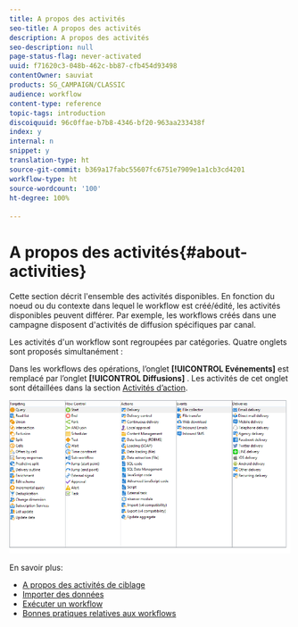 ```yaml
---
title: A propos des activités
seo-title: A propos des activités
description: A propos des activités
seo-description: null
page-status-flag: never-activated
uuid: f71620c3-048b-462c-bb87-cfb454d93498
contentOwner: sauviat
products: SG_CAMPAIGN/CLASSIC
audience: workflow
content-type: reference
topic-tags: introduction
discoiquuid: 96c0ffae-b7b8-4346-bf20-963aa233438f
index: y
internal: n
snippet: y
translation-type: ht
source-git-commit: b369a17fabc55607fc6751e7909e1a1cb3cd4201
workflow-type: ht
source-wordcount: '100'
ht-degree: 100%

---
```



# A propos des activités{#about-activities}

Cette section décrit l&#39;ensemble des activités disponibles. En fonction du noeud ou du contexte dans lequel le workflow est créé/édité, les activités disponibles peuvent différer. Par exemple, les workflows créés dans une campagne disposent d&#39;activités de diffusion spécifiques par canal.

Les activités d&#39;un workflow sont regroupées par catégories. Quatre onglets sont proposés simultanément :

Dans les workflows des opérations, l’onglet **[!UICONTROL Evénements]** est remplacé par l’onglet **[!UICONTROL Diffusions]** . Les activités de cet onglet sont détaillées dans la section [Activités d’action](../../workflow/using/about-action-activities.md).

![](assets/wf-activity-tabs.png)

En savoir plus:

* [A propos des activités de ciblage](../../workflow/using/about-targeting-activities.md)
* [Importer des données](../../workflow/using/importing-data.md)
* [Exécuter un workflow](../../workflow/using/starting-a-workflow.md)
* [Bonnes pratiques relatives aux workflows](../../workflow/using/workflow-best-practices.md)
